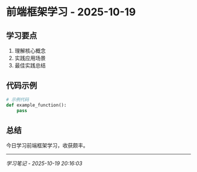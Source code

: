 # 前端框架学习 - 2025-10-19

## 学习要点
1. 理解核心概念
2. 实践应用场景
3. 最佳实践总结

## 代码示例
```python
# 示例代码
def example_function():
    pass
```

## 总结
今日学习前端框架学习，收获颇丰。

---
*学习笔记 - 2025-10-19 20:16:03*

